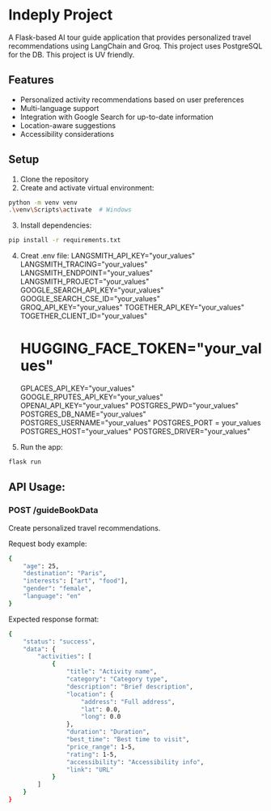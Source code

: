 # Indeply Project

A Flask-based AI tour guide application that provides personalized travel recommendations using LangChain and Groq.
This project uses PostgreSQL for the DB.
This project is UV friendly.

## Features

- Personalized activity recommendations based on user preferences
- Multi-language support
- Integration with Google Search for up-to-date information
- Location-aware suggestions
- Accessibility considerations

## Setup

1. Clone the repository
2. Create and activate virtual environment:

```bash
python -m venv venv
.\venv\Scripts\activate  # Windows
```

3. Install dependencies:

```bash
pip install -r requirements.txt
```

4. Creat .env file:
   LANGSMITH_API_KEY="your_values"
   LANGSMITH_TRACING="your_values"
   LANGSMITH_ENDPOINT="your_values"
   LANGSMITH_PROJECT="your_values"
   GOOGLE_SEARCH_API_KEY="your_values"
   GOOGLE_SEARCH_CSE_ID="your_values"
   GROQ_API_KEY="your_values"
   TOGETHER_API_KEY="your_values"
   TOGETHER_CLIENT_ID="your_values"

   # HUGGING_FACE_TOKEN="your_values"

   GPLACES_API_KEY="your_values"
   GOOGLE_RPUTES_API_KEY="your_values"
   OPENAI_API_KEY="your_values"
   POSTGRES_PWD="your_values"
   POSTGRES_DB_NAME="your_values"
   POSTGRES_USERNAME="your_values"
   POSTGRES_PORT = your_values
   POSTGRES_HOST="your_values"
   POSTGRES_DRIVER="your_values"

5. Run the app:

```bash
flask run
```

## API Usage:

### POST /guideBookData

Create personalized travel recommendations.

Request body example:

```bash
{
    "age": 25,
    "destination": "Paris",
    "interests": ["art", "food"],
    "gender": "female",
    "language": "en"
}
```

Expected response format:

```bash
{
    "status": "success",
    "data": {
        "activities": [
            {
                "title": "Activity name",
                "category": "Category type",
                "description": "Brief description",
                "location": {
                    "address": "Full address",
                    "lat": 0.0,
                    "long": 0.0
                },
                "duration": "Duration",
                "best_time": "Best time to visit",
                "price_range": 1-5,
                "rating": 1-5,
                "accessibility": "Accessibility info",
                "link": "URL"
            }
        ]
    }
}
```
